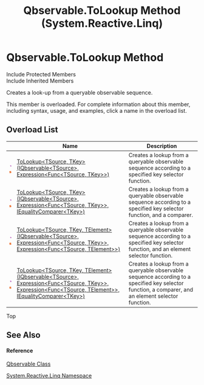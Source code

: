 ﻿---
title: Qbservable.ToLookup Method  (System.Reactive.Linq)
TOCTitle: ToLookup Method
ms:assetid: Overload:System.Reactive.Linq.Qbservable.ToLookup
ms:mtpsurl: https://msdn.microsoft.com/en-us/library/system.reactive.linq.qbservable.tolookup(v=VS.103)
ms:contentKeyID: 36068526
ms.date: 06/28/2011
mtps_version: v=VS.103
f1_keywords:
- System.Reactive.Linq.Qbservable.ToLookup
- System.Reactive.Linq.Qbservable.ToLookup``2
- System.Reactive.Linq.Qbservable.ToLookup``3
dev_langs:
- CSharp
- JScript
- VB
- FSharp
---

# Qbservable.ToLookup Method

Include Protected Members  
Include Inherited Members  

Creates a look-up from a queryable observable sequence.

This member is overloaded. For complete information about this member, including syntax, usage, and examples, click a name in the overload list.

## Overload List

<table>
<thead>
<tr class="header">
<th> </th>
<th>Name</th>
<th>Description</th>
</tr>
</thead>
<tbody>
<tr class="odd">
<td><img src="images\Hh303103.pubmethod(en-us,VS.103).gif" title="Public method" alt="Public method" /><img src="images\Hh244319.static(en-us,VS.103).gif" title="Static member" alt="Static member" /></td>
<td><a href="https://msdn.microsoft.com/en-us/library/m:system.reactive.linq.qbservable.tolookup%60%602(system.reactive.linq.iqbservable%7b%60%600%7d%2csystem.linq.expressions.expression%7bsystem.func%7b%60%600%2c%60%601%7d%7d)(v=VS.103)">ToLookup&lt;TSource, TKey&gt;(IQbservable&lt;TSource&gt;, Expression&lt;Func&lt;TSource, TKey&gt;&gt;)</a></td>
<td>Creates a lookup from a queryable observable sequence according to a specified key selector function.</td>
</tr>
<tr class="even">
<td><img src="images\Hh303103.pubmethod(en-us,VS.103).gif" title="Public method" alt="Public method" /><img src="images\Hh244319.static(en-us,VS.103).gif" title="Static member" alt="Static member" /></td>
<td><a href="https://msdn.microsoft.com/en-us/library/m:system.reactive.linq.qbservable.tolookup%60%602(system.reactive.linq.iqbservable%7b%60%600%7d%2csystem.linq.expressions.expression%7bsystem.func%7b%60%600%2c%60%601%7d%7d%2csystem.collections.generic.iequalitycomparer%7b%60%601%7d)(v=VS.103)">ToLookup&lt;TSource, TKey&gt;(IQbservable&lt;TSource&gt;, Expression&lt;Func&lt;TSource, TKey&gt;&gt;, IEqualityComparer&lt;TKey&gt;)</a></td>
<td>Creates a lookup from a queryable observable sequence according to a specified key selector function, and a comparer.</td>
</tr>
<tr class="odd">
<td><img src="images\Hh303103.pubmethod(en-us,VS.103).gif" title="Public method" alt="Public method" /><img src="images\Hh244319.static(en-us,VS.103).gif" title="Static member" alt="Static member" /></td>
<td><a href="https://msdn.microsoft.com/en-us/library/m:system.reactive.linq.qbservable.tolookup%60%603(system.reactive.linq.iqbservable%7b%60%600%7d%2csystem.linq.expressions.expression%7bsystem.func%7b%60%600%2c%60%601%7d%7d%2csystem.linq.expressions.expression%7bsystem.func%7b%60%600%2c%60%602%7d%7d)(v=VS.103)">ToLookup&lt;TSource, TKey, TElement&gt;(IQbservable&lt;TSource&gt;, Expression&lt;Func&lt;TSource, TKey&gt;&gt;, Expression&lt;Func&lt;TSource, TElement&gt;&gt;)</a></td>
<td>Creates a lookup from a queryable observable sequence according to a specified key selector function, and an element selector function.</td>
</tr>
<tr class="even">
<td><img src="images\Hh303103.pubmethod(en-us,VS.103).gif" title="Public method" alt="Public method" /><img src="images\Hh244319.static(en-us,VS.103).gif" title="Static member" alt="Static member" /></td>
<td><a href="https://msdn.microsoft.com/en-us/library/m:system.reactive.linq.qbservable.tolookup%60%603(system.reactive.linq.iqbservable%7b%60%600%7d%2csystem.linq.expressions.expression%7bsystem.func%7b%60%600%2c%60%601%7d%7d%2csystem.linq.expressions.expression%7bsystem.func%7b%60%600%2c%60%602%7d%7d%2csystem.collections.generic.iequalitycomparer%7b%60%601%7d)(v=VS.103)">ToLookup&lt;TSource, TKey, TElement&gt;(IQbservable&lt;TSource&gt;, Expression&lt;Func&lt;TSource, TKey&gt;&gt;, Expression&lt;Func&lt;TSource, TElement&gt;&gt;, IEqualityComparer&lt;TKey&gt;)</a></td>
<td>Creates a lookup from a queryable observable sequence according to a specified key selector function, a comparer, and an element selector function.</td>
</tr>
</tbody>
</table>

Top

## See Also

#### Reference

[Qbservable Class](hh211693\(v=vs.103\).md)

[System.Reactive.Linq Namespace](hh211929\(v=vs.103\).md)

